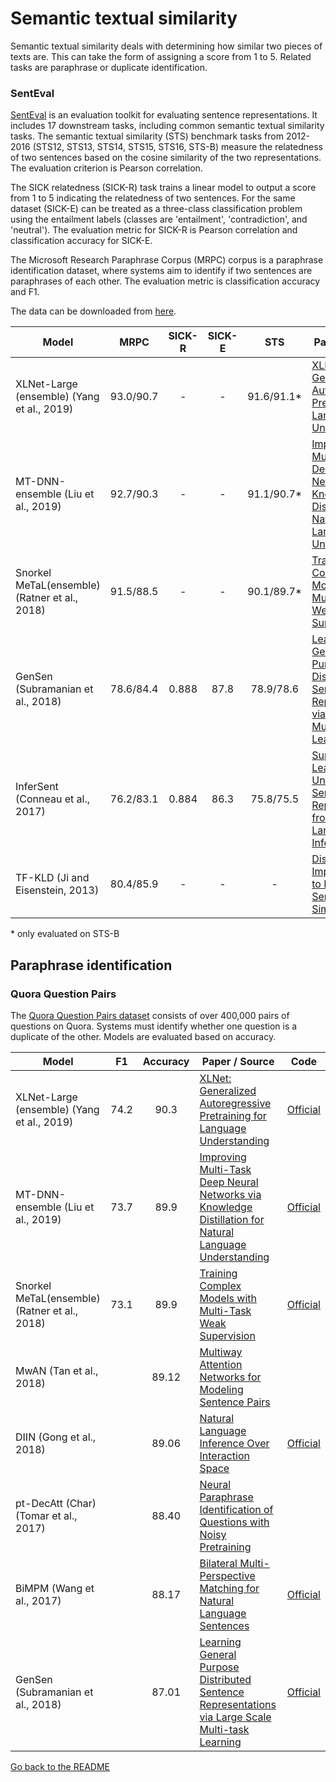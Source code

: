 # Semantic textual similarity

Semantic textual similarity deals with determining how similar two pieces of texts are.
This can take the form of assigning a score from 1 to 5. Related tasks are paraphrase or duplicate identification.

### SentEval

[SentEval](https://arxiv.org/abs/1803.05449) is an evaluation toolkit for evaluating sentence
representations. It includes 17 downstream tasks, including common semantic textual similarity
tasks. The semantic textual similarity (STS) benchmark tasks from 2012-2016 (STS12, STS13, STS14, STS15, STS16, STS-B) measure the relatedness
of two sentences based on the cosine similarity of the two representations. The evaluation criterion is Pearson correlation.

The SICK relatedness (SICK-R) task trains a linear model to output a score from 1 to 5 indicating the relatedness of two sentences. For
the same dataset (SICK-E) can be treated as a three-class classification problem using the entailment labels (classes are 'entailment', 'contradiction', and 'neutral').
The evaluation metric for SICK-R is Pearson correlation and classification accuracy for SICK-E.

The Microsoft Research Paraphrase Corpus (MRPC) corpus is a paraphrase identification dataset, where systems
aim to identify if two sentences are paraphrases of each other. The evaluation metric is classification accuracy and F1.

The data can be downloaded from [here](https://github.com/facebookresearch/SentEval).

| Model           | MRPC | SICK-R | SICK-E | STS | Paper / Source | Code |
| ------------- | :-----:| :-----:| :-----:| :-----:| --- | --- |
| XLNet-Large (ensemble) (Yang et al., 2019) | 93.0/90.7 | - | - | 91.6/91.1* | [XLNet: Generalized Autoregressive Pretraining for Language Understanding](https://arxiv.org/pdf/1906.08237.pdf) | [Official](https://github.com/zihangdai/xlnet/) |
| MT-DNN-ensemble (Liu et al., 2019) | 92.7/90.3 | - | - | 91.1/90.7* | [Improving Multi-Task Deep Neural Networks via Knowledge Distillation for Natural Language Understanding](https://arxiv.org/pdf/1904.09482.pdf) | [Official](https://github.com/namisan/mt-dnn/) |
| Snorkel MeTaL(ensemble) (Ratner et al., 2018) | 91.5/88.5 | - | - | 90.1/89.7* | [Training Complex Models with Multi-Task Weak Supervision](https://arxiv.org/pdf/1810.02840.pdf) | [Official](https://github.com/HazyResearch/metal) |
| GenSen (Subramanian et al., 2018) | 78.6/84.4 | 0.888 | 87.8 | 78.9/78.6 | [Learning General Purpose Distributed Sentence Representations via Large Scale Multi-task Learning](https://arxiv.org/abs/1804.00079) | [Official](https://github.com/Maluuba/gensen) |
| InferSent (Conneau et al., 2017) | 76.2/83.1 | 0.884 | 86.3 | 75.8/75.5 | [Supervised Learning of Universal Sentence Representations from Natural Language Inference Data](https://arxiv.org/abs/1705.02364) | [Official](https://github.com/facebookresearch/InferSent) |
| TF-KLD (Ji and Eisenstein, 2013) | 80.4/85.9 | - | - | - | [Discriminative Improvements to Distributional Sentence Similarity](http://www.aclweb.org/anthology/D/D13/D13-1090.pdf) |  |

\* only evaluated on STS-B

## Paraphrase identification

### Quora Question Pairs

The [Quora Question Pairs dataset](https://data.quora.com/First-Quora-Dataset-Release-Question-Pairs)
consists of over 400,000 pairs of questions on Quora. Systems must identify whether one question is a
duplicate of the other. Models are evaluated based on accuracy.

| Model           | F1 | Accuracy  |  Paper / Source | Code |
| ------------- | :-----: | :-----:| --- | --- |
| XLNet-Large (ensemble) (Yang et al., 2019) | 74.2 | 90.3 | [XLNet: Generalized Autoregressive Pretraining for Language Understanding](https://arxiv.org/pdf/1906.08237.pdf) | [Official](https://github.com/zihangdai/xlnet/) |
| MT-DNN-ensemble (Liu et al., 2019) | 73.7 | 89.9 | [Improving Multi-Task Deep Neural Networks via Knowledge Distillation for Natural Language Understanding](https://arxiv.org/pdf/1904.09482.pdf) | [Official](https://github.com/namisan/mt-dnn/) |
| Snorkel MeTaL(ensemble) (Ratner et al., 2018) | 73.1 | 89.9 | [Training Complex Models with Multi-Task Weak Supervision](https://arxiv.org/pdf/1810.02840.pdf) | [Official](https://github.com/HazyResearch/metal) |
| MwAN (Tan et al., 2018) | | 89.12 | [Multiway Attention Networks for Modeling Sentence Pairs](https://www.ijcai.org/proceedings/2018/0613.pdf) | |
| DIIN (Gong et al., 2018) | | 89.06 | [Natural Language Inference Over Interaction Space](https://arxiv.org/pdf/1709.04348.pdf) | [Official](https://github.com/YichenGong/Densely-Interactive-Inference-Network) |
| pt-DecAtt (Char) (Tomar et al., 2017) | | 88.40 | [Neural Paraphrase Identification of Questions with Noisy Pretraining](https://arxiv.org/abs/1704.04565) | |
| BiMPM (Wang et al., 2017) | | 88.17 | [Bilateral Multi-Perspective Matching for Natural Language Sentences](https://arxiv.org/abs/1702.03814) | [Official](https://github.com/zhiguowang/BiMPM) |
| GenSen (Subramanian et al., 2018) | | 87.01 | [Learning General Purpose Distributed Sentence Representations via Large Scale Multi-task Learning](https://arxiv.org/abs/1804.00079) | [Official](https://github.com/Maluuba/gensen) |

[Go back to the README](../README.md)

